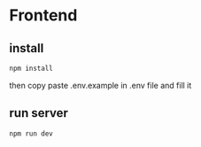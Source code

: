 # Frontend

## install

```bash
npm install
```

then copy paste .env.example in .env file and fill it

## run server

```bash
npm run dev
```
